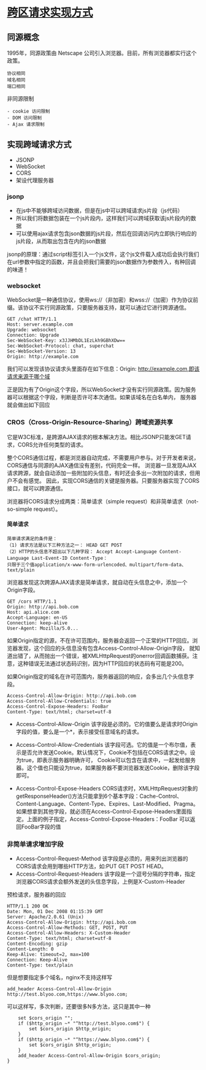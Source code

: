 # [跨区请求实现方式](https://www.huaweicloud.com/articles/1fc680259d851614b628c25f3be3dda7.html)
## 同源概念
1995年，同源政策由 Netscape 公司引入浏览器。目前，所有浏览器都实行这个政策。
````
协议相同
域名相同
端口相同
````
非同源限制
````
- cookie 访问限制
- DOM 访问限制
- Ajax 请求限制
````
## 实现跨域请求方式
- JSONP 
- WebSocket
- CORS 
- 架设代理服务器
### jsonp
- 在js中不能够跨域访问数据，但是在js中可以跨域请求js片段（js代码）
- 所以我们将数据包装在一个js片段内，这样我们可以跨域获取该js片段内的数据
- 可以使用ajax请求包含json数据的js片段，然后在回调访问内立即执行响应的js片段，从而取出包含在内的json数据

jsonp的原理：通过script标签引入一个js文件，这个js文件载入成功后会执行我们在url参数中指定的函数，并且会把我们需要的json数据作为参数传入，有种回调的味道！
### websocket
WebSocket是一种通信协议，使用ws://（非加密）和wss://（加密）作为协议前缀。该协议不实行同源政策，只要服务器支持，就可以通过它进行跨源通信。
````
GET /chat HTTP/1.1
Host: server.example.com
Upgrade: websocket
Connection: Upgrade
Sec-WebSocket-Key: x3JJHMbDL1EzLkh9GBhXDw==
Sec-WebSocket-Protocol: chat, superchat
Sec-WebSocket-Version: 13
Origin: http://example.com
````
我们可以发现该协议请求头里面存在如下信息：Origin: http://example.com,即该请求来源于哪个域

正是因为有了Origin这个字段，所以WebSocket才没有实行同源政策。因为服务器可以根据这个字段，判断是否许可本次通信。如果该域名在白名单内，
服务器就会做出如下回应

### CROS（Cross-Origin-Resource-Sharing）跨域资源共享
它是W3C标准，是跨源AJAX请求的根本解决方法。相比JSONP只能发GET请求，CORS允许任何类型的请求。

整个CORS通信过程，都是浏览器自动完成，不需要用户参与。对于开发者来说，CORS通信与同源的AJAX通信没有差别，代码完全一样。
浏览器一旦发现AJAX请求跨源，就会自动添加一些附加的头信息，有时还会多出一次附加的请求，但用户不会有感觉。
因此，实现CORS通信的关键是服务器。只要服务器实现了CORS接口，就可以跨源通信。

浏览器将CORS请求分成两类：简单请求（simple request）和非简单请求（not-so-simple request）。
#### 简单请求
````
简单请求满足的条件是：
（1) 请求方法是以下三种方法之一： HEAD GET POST
（2）HTTP的头信息不超出以下几种字段： Accept Accept-Language Content-Language Last-Event-ID Content-Type：
只限于三个值application/x-www-form-urlencoded、multipart/form-data、text/plain
````
浏览器发现这次跨源AJAX请求是简单请求，就自动在头信息之中，添加一个Origin字段。
````
GET /cors HTTP/1.1
Origin: http://api.bob.com
Host: api.alice.com
Accept-Language: en-US
Connection: keep-alive
User-Agent: Mozilla/5.0...
````
如果Origin指定的源，不在许可范围内，服务器会返回一个正常的HTTP回应。浏览器发现，这个回应的头信息没有包含Access-Control-Allow-Origin字段，
就知道出错了，从而抛出一个错误，被XMLHttpRequest的onerror回调函数捕获。注意，这种错误无法通过状态码识别，因为HTTP回应的状态码有可能是200。

如果Origin指定的域名在许可范围内，服务器返回的响应，会多出几个头信息字段。
````
Access-Control-Allow-Origin: http://api.bob.com
Access-Control-Allow-Credentials: true
Access-Control-Expose-Headers: FooBar
Content-Type: text/html; charset=utf-8
````
- Access-Control-Allow-Origin
该字段是必须的。它的值要么是请求时Origin字段的值，要么是一个*，表示接受任意域名的请求。

- Access-Control-Allow-Credentials
该字段可选。它的值是一个布尔值，表示是否允许发送Cookie。默认情况下，Cookie不包括在CORS请求之中。设为true，即表示服务器明确许可， 
Cookie可以包含在请求中，一起发给服务器。这个值也只能设为true，如果服务器不要浏览器发送Cookie，删除该字段即可。

- Access-Control-Expose-Headers 
CORS请求时，XMLHttpRequest对象的getResponseHeader()方法只能拿到6个基本字段：Cache-Control、Content-Language、Content-Type、Expires、Last-Modified、Pragma。
如果想拿到其他字段，就必须在Access-Control-Expose-Headers里面指定。上面的例子指定，Access-Control-Expose-Headers：FooBar 可以返回FooBar字段的值

### 非简单请求增加字段
- Access-Control-Request-Method
  该字段是必须的，用来列出浏览器的CORS请求会用到哪些HTTP方法，如:PUT GET POST HEAD。
- Access-Control-Request-Headers
  该字段是一个逗号分隔的字符串，指定浏览器CORS请求会额外发送的头信息字段，上例是X-Custom-Header

预检请求，服务器的回应
````
HTTP/1.1 200 OK
Date: Mon, 01 Dec 2008 01:15:39 GMT
Server: Apache/2.0.61 (Unix)
Access-Control-Allow-Origin: http://api.bob.com
Access-Control-Allow-Methods: GET, POST, PUT
Access-Control-Allow-Headers: X-Custom-Header
Content-Type: text/html; charset=utf-8
Content-Encoding: gzip
Content-Length: 0
Keep-Alive: timeout=2, max=100
Connection: Keep-Alive
Content-Type: text/plain
````  

但是想要指定多个域名，nginx不支持这样写

``add_header Access-Control-Allow-Origin http://test.blyoo.com,https://www.blyoo.com;``

可以这样写，多次判断，还要很多N多方法，这只是其中一种

````
    set $cors_origin "";
    if ($http_origin ~* "^http://test.blyoo.com$") {
        set $cors_origin $http_origin;
    }
    if ($http_origin ~* "^https://www.blyoo.com$") {
        set $cors_origin $http_origin;
    }
    add_header Access-Control-Allow-Origin $cors_origin;
}
````